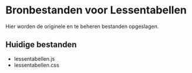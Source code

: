 # Bronbestanden voor Lessentabellen

Hier worden de originele en te beheren bestanden opgeslagen.

## Huidige bestanden
- lessentabellen.js
- lessentabellen.css
